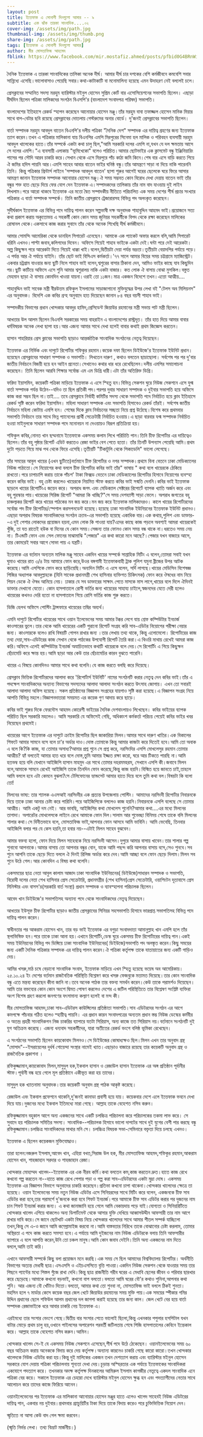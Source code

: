 ```yaml
---
layout: post
title: ইত্তেফাক এ সোনালী দিনগুলো আমার -- ৯
subtitle: এক ঝাঁক তারকা সাংবাদিক....০২
cover-img: /assets/img/path.jpg
thumbnail-img: /assets/img/thumb.png
share-img: /assets/img/path.jpg
tags: [ইত্তেফাক এ সোনালী দিনগুলো আমার]
author: মীর মোসতাফিজ আহমেদ
fblink: https://www.facebook.com/mir.mostafiz.ahmed/posts/pfbid0G4BRnWiWHhE4G1az2vxAqamApsMWfTqtHLKGiTsG7A2sJUqk1gtf9av6k9gxD88Ml
---
```

<p>
দৈনিক ইত্তেফাক এ তারকা সাংবাদিকের তালিকা অনেক দীর্ঘ। আমার দীর্ঘ চার দশকের বেশি  কর্মজীবনে কমবেশি সবার সান্নিধ্যে এসেছি।ভালোবাসাও পেয়েছি সবার।কথা-কাটাকাটি বা মনোমালিন্য হয়েছে এমন উদাহরণ নেই বললেই চলে। </p><p>
প্রেসক্লাবের সম্মানিত সদস্য মরহুম ব্যারিস্টার মইনুল হোসেন সুপ্রিম কোর্ট বার এসোসিয়েশনের সভাপতি ছিলেন।
এছাড়া দীর্ঘদিন ছিলেন পত্রিকা মালিকদের সংগঠন বিএসপি'র (বাংলাদেশ সংবাদপত্র পরিষদ) সভাপতি। </p><p>
বাংলাদেশের ইতিহাসে রেকর্ড স্হাপন করেছেন আনোয়ার হোসেন মঞ্জু।তাঁর মরহুম বাবা তফাজ্জল হোসেন মানিক মিয়ার সাথে বাপ-বেটার  ছবি রয়েছে প্রেসক্লাবের দোতলায়  গেস্টরুমের অনার বোর্ডে। দু'জনই প্রেসক্লাবের সভাপতি ছিলেন। </p><p>
বার্তা সম্পাদক মরহুম  আবদুল বাতেন  বিএনপি'র দলীয় পত্রিকা "দৈনিক দেশ"  সম্পাদক এর দায়িত্ব গ্রহণের জন্য ইত্তেফাক ত্যাগ করেন।তখন এ পত্রিকার মালিকানা যায় বিএনপির এমপি মিরপুরের সিনেমা হল মালিক ও পরিবহন ব্যবসায়ী মরহুম আবদুল খালেকের হাতে।তাঁর সম্পর্কে একটা কথা চালু ছিল,"আমি সরকারি দলের এমপি না,যখন যে দল ক্ষমতায় আসে সে দলের এমপি।"এ ব্যবসায়ী এলাকায় "ভূমিখেকো" বলেও পরিচিত।আমার ছোটভাইর এক ক্লাসমেট বন্ধু ইঞ্জিনিয়ারিং পাসের পর সৌদি আরব চাকরি করে।সেখান থেকে এসে মিরপুরে পাঁচ কাঠা জমি কিনে।শেষ বার এসে বাড়ি করতে গিয়ে ঐ জমির হদিস পায়নি আর ৷ 
এমপি সাহেব আবার বাতেন ভাইর ঘনিষ্ঠ বন্ধু।তাঁর আমন্ত্রণে সাড়া না দিয়ে নাকি পারেননি তিনি। কিন্তু পত্রিকার প্রিন্টার্স লাইনে 'সম্পাদক আবদুল বাতেন' ছাপা শুরুর আগেই ঘরের ছেলেকে ঘরে ফিরে আসার আমন্ত্রণ জানান ইত্তেফাক সম্পাদক আনোয়ার হোসেন মঞ্জু।ঐ সময় সম্ভবত কোন বিরোধ দেখা দেয়ায় বাতেন ভাই তাঁর বন্ধুর শক্ত হাত ছেড়ে দিয়ে ফের যোগ দেন ইত্তেফাক এ।সম্পাদকদের তালিকায় তাঁর নাম বাদ যাওয়ায় দুই লাইন লিখলাম।পরে আরো থাকবে  ইত্তেফাক এর মতো দ্বৈত সম্পাদকীয় নীতিতে পরিচালিত এক সময় দেশের শীর্ষ প্রচার সংখ্যার পত্রিকার এ বার্তা সম্পাদক সম্পর্কে। 
তিনি জাতীয় প্রেসক্লাবে ট্রেজারারসহ বিভিন্ন পদ অলংকৃত করেছেন। </p><p>
সুদীর্ঘকাল ইত্তেফাক এর বিভিন্ন পদে দায়িত্ব পালন করেন  সল্পভাষী দক্ষ অনুবাদক শাহাবুদ্দিন  আহমদ ভাই।প্রয়োজনে সত্য কথা প্রকাশ করায় অকুতোভয় এ সহকর্মী কোন কোন সময় জুনিয়র সহকর্মীকে বিপদ থেকে রক্ষা করেছেন মালিকের রোষানল থেকে।একসাথে কাজ করার সুবাদে তাঁর থেকে অনেক শিখেছি দীর্ঘ কর্মজীবনে। </p><p>
আমার সোমন্দি আমেরিকা থেকে  ডানহিল সিগারেট এনেছেন। আমাকে এক প্যাকেট অফার করলে বলি,আমি সিগারেট ধরিনি এখনও।পাল্টা জবাব,কলিগদের দিবেন। অফিসে গিয়েই শাহাব ভাইকে একটা দেই।ঘন্টা পরে দেই আরেকটা। অল্প কিছুক্ষন পরে আরেকটা দিতে গিয়েই ধাক্কা খাই।বলেন,দ্বিতীয়টা দেয়া পর্যন্ত ভদ্রতা।তৃতীয়টা বেয়াদপির পর্যায়ে পড়ে।এ পর্যন্ত আর ঐ পর্যায়ে যাইনি। 
তাঁর ছোট ভাই  বিসিএস কর্মকর্তা।'৭৭ সালে আমার বিয়ের সময় চট্টগ্রামে ম্যাজিস্ট্রেট।একবার চট্রগ্রাম যাওয়ার জন্য ছুটি নিলে শাহাব ভাই বলেন,শ্বশুরের বাসার ঠিকানা দেন, আমিও ভাইর কাছে যাব কিছুদিন পর।ছুটি কাটিয়ে অফিসে এসে শুনি আমার শ্বশুরালয় নাকি একটা  বাজার। কত লোক ঐ বাসায় বোঝা মুসকিল।বস্তুত মেহমান ছাড়া ঐ বাসায় কোনদিন খাওয়া যায়না।ওরাই তো ১১জন।মাত্র একজন বিদেশে তখন।এত্তো আত্মীয়.... </p><p>
শাহাবুদ্দিন ভাই সাবেক মন্ত্রী  বীরউত্তম রফিকুল ইসলামের সাড়াজাগানো মুক্তিযুদ্ধের উপর লেখা বই "টেলস অব মিলিয়নস" এর অনুবাদক। বিদেশি এক কবির গ্রন্হ অনুবাদে হাত দিয়েছেন জানান ৮৪ বছর বয়সী শাহাব ভাই। </p><p>
সম্পাদকীয় বিভাগের প্রধান খোন্দকার আবদুর হামিদ,প্রেসিডেন্ট জিয়াউর রহমানের মন্ত্রী সভায় পাট মন্ত্রী ছিলেন।</p><p>
আখতার উল আলম ছিলেন  বিএনপি সরকারের সময় বাহরাইন এ বাংলাদেশের রাস্ট্রদূত। 
তাঁর হাত দিয়ে আমার বাবার ধর্মবিষয়ক অনেক লেখা ছাপা হয়।আর এজন্য আমার সাথে দেখা হলেই বাবার কথাই প্রথম জিজ্ঞেস করতেন। </p><p>
হাসান শাহরিয়ার প্রেস ক্লাবের সভাপতি ছাড়াও আন্তর্জাতিক সাংবাদিক সংগঠনের নেতৃত্ব 
দিয়েছেন। </p><p>
ইত্তেফাক এর নির্ভিক এবং দাপুটে রিপোর্টার শফিকুর রহমান।কয়েক দফা ছিলেন ডিইউজে'র ইত্তেফাক ইউনিট প্রধান। হয়েছেন প্রেসক্লাবের সাধারণ সম্পাদক ও সভাপতি।
 লিখতেন দারুণ , কথাও বলতেন ছাচাছোলা।
সর্বশেষ পর পর দু'বার জাতীয় নির্বাচনে বিজয়ী হয়ে হন আইন প্রনেতা।সেখানেও কথার ধার ধরে রেখেছিলেন।দলীয় এমপির সমালোচনা করেছেন। 
তিনি ছিলেন আরবি শিক্ষার সর্বোচ্চ এম এম 
ডিগ্রি ধারী।এটা তাঁর অতিরিক্ত ডিগ্রি। </p><p>
ফরিদা ইয়াসমিন, কয়েকটি পত্রিকা মাড়িয়ে ইত্তেফাক এ এসে স্হিতু হন।বিভিন্ন সেকশন ঘুরে  নিউজ সেকশনে এসে যুগ্ম বার্তা সম্পাদক  পর্যন্ত উঠেন--যদিও তা ছিল প্রতিকী পদ।পরপর দুবার সাধারণ সম্পাদক ও দুইবার সভাপতি হয়ে অফিসে কাজ করা সম্ভব ছিল না।তাই.... 
তবে প্রেসক্লাবে নির্বাহী কমিটির সদস্য থেকে সভাপতি  পদে নির্বাচিত হয়ে  ক্লাব ইতিহাসে রেকর্ড সৃষ্টি করেন ফরিদা ইয়াসমিন। 
মহিলা সাধারণ সম্পাদক এবং সভাপতি হিসাবেও রেকর্ড তাঁরই।  
সর্বশেষ জাতীয় নির্বাচনে মহিলা কোটায় এমপি হন।
শেষের দিকে ক্লাব নির্বাচনের সচ্ছতা নিয়ে প্রশ্ন উঠেছে।বিশেষ করে প্রথমবার সভাপতি নির্বাচনে তার সাথে ভিন্ন প্যানেলের প্রার্থী সেক্রেটারী নির্বাচিত  হওয়ায়।এ ছাড়া বারবার যগ্ম সম্পাদক নির্বাচিত হওয়া  মাইনুলকে সাধারণ সম্পাদক পদে মনোনয়ন  না দেওয়ায়ও বিরূপ প্রতিক্রিয়া হয়। </p><p>
শফিকুল কবির,নোনত খান ছদ্মনামে ইত্তেফাকে একসময় কলাম লিখে পরিচিতি পান।তিনি চীফ রিপোর্টার এর দায়িত্বেও ছিলেন।তাঁর বহু পৃষ্ঠার  রিপোর্ট এডিট করতেও রেজা ভাইর বেগ পেতে হতো।
তাঁর তিনটি উপন্যাস পেয়েছি আমি।প্রথম দুটো পড়তে গিয়ে মাঝ পথ থেকে ফিরে এসেছি।তৃতীয়টি "টিকাটুলি থেকে পিকাডেলি" ভালো লেগেছে। </p><p>
তাঁর সময়ের আবুল খায়ের (এখন ছুটিতে)বর্তমানে চীফ রিপোর্টার ও নগর সম্পাদক।প্রথমে বিনা বেতনে ঢাকা মেডিক্যালের নিউজ পাঠাতো।সে নিয়োগের কথা বললে চীফ রিপোর্টার কবির ভাই তাঁর" ভাষায় " কথা বলে খায়েরকে ঠেকিয়ে রাখতো।পরে চাপাচাপি করায় তাকে পাঁচশ' টাকা ফিক্সড বেতনে ঢাকা মেডিক্যালের রিপোর্টার হিসাবে  নিয়োগের ব্যবস্হা করেন কবির ভাই। বহু চেষ্টা করলেও খায়েরকে নিয়মিত স্টাফ করতে কবির ভাই  সন্মতি দেননি।কবির ভাই ইত্তেফাক ছাড়লে খায়ের রিপোর্টিংএ জয়েন করে।
 অপরাধ জগৎ এবং মেডিক্যাল সেক্টরের রিপোর্টে ব্যাপক খ্যাতি অর্জন করে এবং বহু পুরস্কার পায়।খায়েরের সিরিজ রিপোর্ট "আমরা কি খাচ্ছি?"সে সময় দেশব্যাপী সাড়া ফেলে। অপরাধ জগতের বহু চাঞ্চল্যকর রিপোর্ট করে খায়ের পাঠকের মন জয় করে।মন জয় করে ইত্তেফাক মালিকদেরও।
কালে খায়ের রিপোর্টারদের সর্বোচ্চ পদ চীফ রিপোর্টার/স্পেশাল করসপনডেন্ট হয়েছে।হয়েছে ঢাকা সাংবাদিক ইউনিয়নের  ইত্তেফাক ইউনিট প্রধানও।এছাড়া অপরাধ বিষয়ক সাংবাদিকদের সংগঠন ক্র্যাব-এর সভাপতি হয়েছে একাধিক বার।এক কথায়,পুলিশ এবং ডাক্তার--এ দুই পেশার লোকদের প্রয়োজন হয়না,এমন লোক কি পাওয়া যায়?এদের কাছে কাজ পড়লে অবশ্যই আমরা খায়েরকেই খুঁজি, তা যত রাতেই হউক বা দিনের যে কোন সময়।সেজন্য তার ফোনও কোন সময় বন্ধ থাকে না।ধরতেও সময় নেয় না।
টিএন্ডটি ফোন এবং সেল ফোনের মাঝামাঝি "পেজার" এর কথা কারো মনে আছে?।পেজার যখন বাজারে আসে, তার কোমরেই সবার আগে সোভা পায় এ যন্ত্রটি। </p><p>
ইত্তেফাক এর বর্তমান অন্যতম মালিক মঞ্জু সাহেব একদিন খায়ের সম্পর্কে সাপ্তাহিক মিটিং এ বলেন,তোমরা সবাই যখন ঘুমাও খায়ের রাত ৩/৪ টায় আমারে ফোন করে,উওর  বঙ্গগামী ইত্তেফাকবাহী ট্রাক পুলিশ যমুনা ব্রীজের উপর আটক করেছে।আমি এসপিকে ফোন করে ছাড়িয়েছি।অন্যদিন মিটিং এ এসে বলেন, সর্দি লাগছে।খায়ের মেডিসিন বিশেষজ্ঞ পিজির অধ্যাপক আবদুল্লাহকে (যিনি সাবেক প্রধানমন্ত্রী শেখ হাসিনার ব্যক্তিগত চিকিৎসক) ফোন করে ঔষধের নাম নিয়ে পিয়ন ডেকে ঐ ঔষধ আনিয়ে নেয়।
ঢাকার যে সব ডাক্তারের সাক্ষাৎ পেতে মাসকে মাস লাগে,খায়ের বলে দিলে ঐদিনই ডাক্তার দেখানো যেতো। কোন হাসপাতালে রোগী ভর্তির জন্য খায়েরের সাহায্য চাইলে,স্বজনদের যেতে দেরী হলেও খায়েরের কখনও দেরি হতো না হাসপাতালে গিয়ে রোগি ভর্তির কাজ শুরু করতে। </p><p>
ডিজি হেলথ অফিসে পোস্টিং ট্রান্সফারে  খায়েরের তদ্বির অব্যর্থ।</p><p>
এমনি দাপুটে রিপোর্টার খায়েরের সাথে ওয়ান ইলেভেনের সময় আমার টক্কর লেগে যায় শ্রেফ কম্পিউটার ইনচার্জ কাওসারের ভুলে।তার থেকে আমি খায়েরের একটি পুরানো রিপোর্ট সংগ্রহ করি সাব-এডিটর নিয়োগের পরীক্ষা নেয়ার জন্য। কাওসারকে বলেও রাখি বিষয়টি গোপন রাখার জন্য ।তার লেখায় তথ্য থাকে, কিন্তু এলোমেলো। রিপোর্টারের কাজ তথ্য দেয়া,সাব-এডিটরের কাজ সেখান থেকে পাঠকের উপযোগী রিপোর্ট তৈরি করা।এ থিওরি মাথায় রেখেই আমরা কাজ করি।অফিসে এলেই  কম্পিউটার ইনচার্জ অযাচিতভাবে কথাটি খায়েরকে বলে দেয়।সে রিপোর্টিং এ গিয়ে কিছুক্ষন ছেঁচামেচি করে ক্ষান্ত হয়।আমি ছাড়া আর কেউ তার ছেঁচামেচির কারন বুঝতে পারেনি। </p><p>
খায়ের এ বিষয়ে কোনদিনও আমার সাথে কথা বলেনি।যে কাজ করতে বলছি করে দিয়েছে। </p><p>
প্রেসক্লাব ভিত্তিক রিপোর্টারদের আলাদা করে 'রিপোর্টার্স ইউনিটি' নামের সংগঠনটি করার নেতৃত্ব দেন কবির ভাই।তাঁর এ পদক্ষেপ সাংবাদিকদের অন্যান্য বিভাগের সদস্যদের আলাদা আলাদা সংগঠন করতে উৎসাহ জোগায়। এখন তো সবারই আলাদা আলাদা অফিস হয়েছে। সকল প্রতিষ্ঠানের বিজ্ঞাপন সংগ্রহের যায়গাও সৃষ্টি করা হয়েছে।এ বিজ্ঞাপন সংগ্রহ নিয়ে আপত্তি বিভিন্ন মহলে।বিজ্ঞাপনদাতারা সময়মত এর কয়েক গুণ আদায় করে ছাড়ে। </p><p>
কবির ভাই শুরুর দিকে ফেরদৌস আহমদ কোরেশী ভাইয়ের দৈনিক দেশবাংলায়ও লিখেছেন।  
কবির ভাইয়ের ব্যাপক পরিচিত ছিল সরকারি মহলেও। আমি সরকারি যে অফিসেই গেছি,
অধিকাংশ কর্মকর্তা পরিচয় পেয়েই কবির ভাইর খবর নিয়েছেন প্রথমেই। </p><p>
খায়েরের আগে ইত্তেফাক এর দাপুটে ক্রাইম রিপোর্টার ছিল জাকারিয়া মিলন।আমার সাথে দারুণ খাতির।এক বিকালের শিফটে আমার সামনে বসে বলে চা'র অর্ডার দাও।দোস্ত তোমাকে কিন্তু আমার কাজটা করে দিতেই হবে।আমি তো অবাক এ বলে কি?কি কাজ, যা তোমার অসাধ্য?আমার প্রশ্ন শুনে সে প্রশ্ন করে, নরসিংদির এসপি মোখলেসুর রহমান তোমার  আত্মীয়? হ্যাঁ বলতেই আমার হাত ধরে বলে দোস্ত,তুমি আমার ইজ্জত রক্ষা করো, ঘরে আর টিকতে পারছি না।আমি হতভম্ব হয়ে বলি যেখানে আইজিপি হাসান মাহমুদ  এর সাথে তোমার দহরমমহরম, সেখানে এসপি কী।জবাবে মিলন বলে,আমাকে সামনে রেখেই আইজিপি তাকে তিনদিন ফোন করেছে,কিন্তু কাজ হয়নি।বিস্মিত হয়ে জানতে চাই,তাহলে আমি বললে হবে এটা কেমনে বুঝলা?সে টেলিফোনের হ্যান্ডসেট আমার হাতে দিয়ে বলে তুমি কথা বল।বিষয়টা কি বলো তো! </p><p>
মিলনের ভাষ্য: তার শ্যালক এএসআই  নরসিংদীর এক প্রত্যন্ত উপজেলায় পোস্টিং। আমাদের নরসিংদী রিপোর্টার নিবারনকে দিয়ে তাকে ঢাকা আনার চেষ্টা করে পারিনি।পরে আইজিপিকে বললেও কাজ হয়নি।নিবারনকে এসপি বলেছে সে তোমার  আত্মীয়। আমি একটু দম নেই। আর ভাবছি, আইজিপির কথা মোখলেস শুনেনি?আমার কথা....এর মধ্যে মিলনের তাগাদা। 
অপারেটর  মোখলেসকে লাইনে রেখে আমাকে ফোন দিল।সালাম আর শুভেচ্ছা বিনিময় শেষে তাকে বলি মিলনের শালার কথা।সে বিনীতভাবে বলে, মোসতাফিজ ভাই,আপনার ফোন আসবে আমি ভাবিনি। আমি ভেবেছি, তিনবার আইজিপি বলার পর যে কেস হয়নি,তা হবার নয়--এটাই মিলন সাহেব বুঝবেন। </p><p>
আমার বক্তব্য হলো, ফোন দিয়ে  মিলন সাহেবকে নিয়ে নরসিংদী আসেন।দুপুরে আমার বাসায় খাবেন।তার শালার গল্প শুনাবো আপনাকে।আমার বাসায় তো আপনার বন্ধুর বোন, যাকে আমি পছন্দ করি আপনার বাসায় বসে,সেও শুনবে।সব শুনে আপনি তাকে ছেড়ে দিতে বললে ঐ দিনই রিলিজ অর্ডার করে দেব।আমি আচ্ছা বলে ফোন ছেড়ে দিলাম।মিলন সব শুনে উঠে গেল।আর কোনদিন এ বিষয় কথা বলেনি। </p><p>
একসময়ের ছাত্র নেতা আবুল কালাম আজাদ ঢাকা সাংবাদিক ইউনিয়নের( ডিইউজে)সাধারন সম্পাদক ও সভাপতি, বিরোধী দলের নেতা শেখ হাসিনার প্রেস সেক্রেটারি, প্রধানমন্ত্রীর (শেখ হাসিনা)প্রেস সেক্রেটারি, ওয়াশিংটন দূতাবাসে প্রেস মিনিস্টার এবং  বাসস'র(সরকারি বার্ত সংস্থা)  প্রধান সম্পাদক ও ব্যাবস্হাপনা পরিচালক ছিলেন। </p><p>
আবেদ খান ডিইউজে'র সভাপতিসহ অন্যান্য পদে থেকে সাংবাদিকদের নেতৃত্ব দিয়েছেন। </p><p>
আখতার ইউসূফ চীফ রিপোর্টার ছাড়াও জাতীয় প্রেসক্লাবের সিনিয়র সহসভাপতি হিসাবে ভারপ্রাপ্ত  সভাপতিসহ বিভিন্ন পদে দায়িত্ব পালন করেন। </p><p>
স্বাধীনতার পর আকরাম হোসেন খান, তার বড় 
ভাই ইত্তেফাক এর বগুড়া সংবাদদাতা আমানুল্লাহ খান এমপি হলে তাঁর স্থলাভিষিক্ত হন।পরে তাকে ঢাকা আনা হয়।এখানে রিপোর্টিং,ডেস্ক ঘুরে একসময় চীফ রিপোর্টারের দায়িত্ব পান।একই সময় ইউনিয়নের বিভিন্ন পদ ডিঙ্গিয়ে ঢাকা সাংবাদিক ইউনিয়নের( ডিইউজে)সভাপতি পদ অলঙ্কৃত করেন।কিছু সময়ের জন্য একটি দৈনিক পত্রিকার সম্পাদক এর দায়িত্ব পালন করেন।ঐ পত্রিকা কর্তৃপক্ষ তাকে যাতায়াতের জন্য একটি গাড়িও দেয়। </p><p>
আমির খসরু,মাঠ চষে বেড়ানো সাংবাদিক সংবাদ, ইত্তেফাক মাড়িয়ে এখন স্হিতু হয়েছে ভয়েষ অব আমেরিকায়। 
২৫.১০.২৪ ইং দেশের বর্তমান রাজনৈতিক পরিস্থিতি বিশ্লেষণ করে খসরু ফেজবুকে মতামত দিয়েছে।তার কোন সাংবাদিক বন্ধু এতে মন্তব্য করেছেন কীনা জানি না।তবে অনেক পাঠক তার বক্তব্য সমর্থন করেন।কেউ তাকে পরামর্শও দিয়েছেন।
আমি তার বক্তব্যের কোন কোন অংশে দ্বিমত পোষণ করলেও দেশের এ জটিল পরিস্থিতিতে তার বিশ্লেষণ সংশ্লিষ্ট ব্যক্তিরা অংশ বিশেষ গ্রহণ করলো জনগণের যৎসামান্য কল্যাণ হলেই বা মন্দ   কী। </p><p>
মীর মোসতাফিজ আহমদ,ঢাকা সাব-এডিটরস কাউন্সিলের প্রতিষ্ঠাতা সভাপতি।সাব এডিটরদের সংগঠন এর আগে কমপক্ষে পাঁচবার গঠিত হলেও স্হায়ীত্ব পায়নি। এর প্রধান কারন সংবাদপত্রের অন্যতম প্রধান স্তম্ভ নিউজ ডেস্কের  কর্মবীর ও অতন্দ্র প্রহরী সাংবাদিকগন নিজ চাকরির ব্যাপারে যতটা সিরিয়াস, অন্য কাজে তত সিরিয়াস নয়।বর্তমানে সংগঠনটি দুই যুগ অতিক্রম করেছে। এজন্য ধন্যবাদ সহকর্মীদের, যারা অতীতের রেকর্ড ভংগে বলিষ্ঠ ভূমিকা রেখেছেন। </p><p>
 এ সংগঠনের সভাপতি ছিলেন কায়কোবাদ মিলনও।সে ডিইউজের কোষাধ্যক্ষও ছিল।মিলন এখন তার অনুবাদ গ্রন্থ  "মোসাদ"--ইসরায়েলের দুর্ধর্ষ গোয়েন্দা সংস্থার নামেই খ্যাত।এছাড়াও বাজারে রয়েছে তার কয়েকটি অনুবাদ গ্রন্থ ও রাজনৈতিক প্রকাশনা । </p><p>
রফিকুজ্জামান,কায়কোবাদ মিলন,মাসুদুল হক,ইকবাল হাসান ও রেজাউল হাসান ইত্তেফাক এর অঙ্গ প্রতিষ্ঠান পূর্বানীর স্টাফ।পূর্বানী বন্ধ হয়ে গেলে  মূল প্রতিষ্ঠানে একীভূত করা হয় তাদের। </p><p>
মাসুদুল হক খ্যাতনামা অনুবাদক।তার কয়েকটি অনুবাদ গ্রন্থ পাঠক আকৃষ্ট করেছে। </p><p>
রেজাউল এবং ইকবাল প্রফেশনে থাকেনি,দু'জনই কানাডা প্রবাসী হয়ে যায়। কয়েকবার দেশে এলে ইত্তেফাক ভবনে দেখা দিয়ে যায়।দুজনের মধ্যে ইকবাল ইতিমধ্যে মারা গেছে। আল্লাহ তাকে বেহেশত নসিব করুন। </p><p>
রফিকুজ্জামান বহুকাল আগে অন্য একজনের সাথে একটি চলচ্চিত্র পরিচালনা করে পরিচালকের তকমা লাভ করে। সে সুবাদে হয় পরিচালক সমিতির সদস্য। সাংবাদিক--পরিচালক হিসাবে ভালো দাপটের সাথে দুই যুগের বেশী পার করছে বন্ধু রফিকুজ্জামান।চলচ্চিত্র সাংবাদিকদের মাথার মনি সে। চলচ্চিত্র বিষয়ক সভা-সেমিনারে বক্তৃতা দিয়ে চলছে এখনও। </p><p>
ইত্তেফাক এ ছিলেন কয়েকজন মুক্তিযোদ্ধাও। </p><p>
তারা হলেন:নজরুল ইসলাম,আবেদ খান, এহিয়া বখত,সিরাজ উল হক, মীর মোসতাফিজ আহমদ,শফিকুর রহমান,আকরাম হোসেন খান, শাহজাহান সরদার ও শাহজাহান রেজা। </p><p>
খোন্দকার মোহাম্মদ খালেদ--ইত্তেফাক এর এক নীরব কর্মি।কথা বলতেন কম,কাজ করতেন দ্রুত।হাতে কাজ রেখে কখনো গল্প করতেন না--হাতে কাজ রেখে পেপার পড়া ও গল্প করা সাব-এডিটরদের একটা মুদ্রা দোষ। 
একসময় ইত্তেফাক এর বিজ্ঞাপন বিভাগে অনুবাদের চাকরি করেছেন।প্রতিভা কখনো চাপা থাকেনা।খোন্দকার খালেদের ক্ষেত্রে তা হয়েছে। 
ওয়ান ইলেভেনের সময় নতুন নিউজ এডিটর এসে সিনিয়রদের সাথে মিটিং করে বলেন, একজনকে চীফ সাব এডিটর করা হবে,তার পরামর্শে দু'জনকে করা হবে শিফট ইনচার্জ।পরে আমাকে চীফ সাব এডিটর করার পর দুজনের নাম চান শিফট ইনচার্জ করার জন্য। এ কথা জানাজানি হয়ে গেলে আমি বেকায়দায় পড়ে যাই।যোগ্যতা ও সিনিয়রিটিতে খোন্দকার খালেদ এগিয়ে থাকলেও অন্য ডিপার্টমেন্ট থেকে আসার যুক্তি দেখিয়ে আব্বাসউদ্দীন আফসারী তার নাম আগে রাখার দাবি করে।সে জানে ছোটখাট একটা বিষয় নিয়ে খোন্দকার খালেদের সাথে আমার শীতল সম্পর্ক যাচ্ছিলো তখন,কিন্তু সে এ-ও জানে আমি কম্প্রোমাইজ  করবো না।আমি বাস্তবতার নিরিখে তাকে বোঝানোর চেষ্টা করলাম, তোমার অস্থিরতা এ পদে কাজ করতে সমস্যা হবে।এ পর্যায়ে আমি  দুইজনের নাম নিউজ এডিটরকে বলায় তিনি আফসারীর ব্যাপারে এ বলে আপত্তি করেন,উনি তো চঞ্চল মানুষ।আমি কোন জবাব দেইনি।তিনি অন্য একজনের নাম দিতে বললে,আমি তাই করি। </p><p>
এখানে আফসারী সম্পর্কে কিছু বলা প্রয়োজন মনে করছি।এক সময় সে ছিল আমাদের বিশ্ববিদ্যালয় রিপোর্টার। অর্থনীতি বিভাগের অত্যন্ত মেধাবী ছাত্র।এসএসসি ও এইচএসসিতে বৃত্তি পাওয়া।একদিন নিউজ সেকশন থেকে যাওয়ার সময় তার পিছনে প্যান্টের মধ্যে পিস্তল গুঁজে রাখা দেখি।কিন্তু ছাত্র রাজনীতি গরীব ঘরের এ মেধাবি ছেলের জীবন ও পরিবার ছারখার করে ছেড়েছে।আমাকে কখনো বড়ভাই, কখনো বাপ বলতো।বলতো আমি ঘরের বৌ'র কথাও শুনিনা,আপনার কথা শুনি। আর এজন্য বৌ খোঁটাও দিতো।বলতো, আমার কথা তো শুনবা না, মোসতাফিজ ভাই বললে ঠিকই শুনতা। 
মহসিন হলে ৭ মার্ডার কেসে কয়েক বছর জেল খেটে জিয়াউর রহমানের সময় মুক্তি পায়।এক সময়ের স্পীকার গমির উদ্দিন প্রধানের ছেলে শফিউল আলম প্রধানের দল জাগপা করাই হয়েছে তার জন্য কাল।
জেল খেটে বের হয়ে বার্তা সম্পাদক রেজাভাইকে ধরে আবার চাকরি নেয় ইত্তেফাক এ। </p><p>
এরইমধ্যে তার সংসার ভেংগে গেছে।দ্বিতীয় বার সংসার পেতে ভালোই ছিলো,কিন্তু এখনকার পপুলার হসপিটাল যখন বাটার মোড়ে প্রথম চালু হয়,ওখানে  পাইলসের অপারেশন পরবর্তী জটিলতায় শেষে  পিজি হাসপাতালের কেবিনে ইন্তেকাল করে। আল্লাহ তাকে বেহেশত নসিব করুন।আমিন। </p><p>
খোন্দকার খালেদ সে-ই যে একসময় নিউজ  সেকশনে এসেছেন,শীর্ষ পদে উঠে ঠেকেছেন।
ওয়ানইলেভেনের সময় ৬০ বছর অতিক্রম করায় অনেককে বিদায় করে দেয় কর্তৃপক্ষ।অন্যান্য কারনেও চাকরি গেছে কারো কারো।তখন খোন্দকার খালেদকে নিউজ এডিটর করা হয়।কিন্তু দুই মালিকের একজন তখন দেশত্যাগ করায় এবং ব্যারিস্টার মইনুল হোসেন সরকারে যোগ দেয়ায় পত্রিকা পরিচালনায় শূন্যতা দেখা দেয়।চূড়ান্ত অস্হিরতার এক পর্যায়ে ইত্তেফাকের সাংবাদিকরা একযোগে পদত্যাগ করে। তখনকার অদক্ষ কর্তৃপক্ষ দিনকালের আমিরুল ইসলাম কাগজীর নেতৃত্বে একদল সাংবাদিক এনে পত্রিকা বের করে। সকালে ইত্তেফাক এর চেহারা দেখে ব্যারিস্টার মইনুল হোসেন ক্ষুব্ধ হন এবং পদত্যাগীদের নেতার সাথে আলোচন করে তাদের কাজে ফিরিয়ে আনেন। </p><p>
ওয়ানইলেভেনের পর ইত্তেফাক এর মালিকানা আনোয়ার হোসেন মঞ্জুর হাতে এলেও খালেদ সাহেবই নিউজ এডিটরের দায়িত্ব পান, একবার নয় দুইবার।প্রথমবার গ্র্যাচুয়িটির টাকা দিয়ে তাকে বিদায় করেও পরে চুক্তিভিত্তিক নিয়োগ দেন। </p><p>
স্মৃতিতে না আসা কেউ বাদ গেল ক্ষমা করবেন। </p><p>
(স্মৃতি নির্ভর লেখা। তথ্য বিভ্রাট মার্জনীয়।) </p><p>
</p>